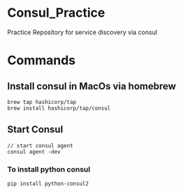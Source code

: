 # Consul_Practice
Practice Repository for service discovery via consul


# Commands

## Install consul in MacOs via homebrew
```commandline
brew tap hashicorp/tap
brew install hashicorp/tap/consul
```

## Start Consul
```commandline
// start consul agent
consul agent -dev

```

### To install python consul
```commandline
pip install python-consul2

```
